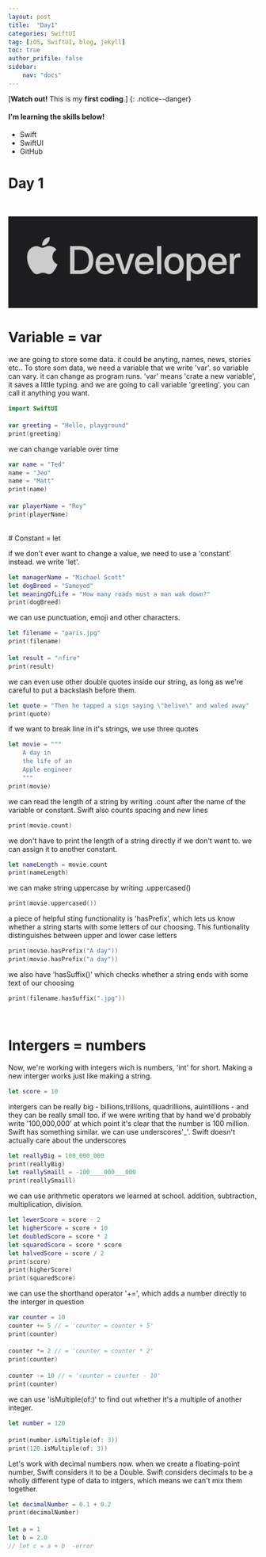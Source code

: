 ```yaml
---
layout: post
title:  "Day1"
categories: SwiftUI
tag: [iOS, SwiftUI, blog, jekyll]
toc: true
author_prifile: false
sidebar:
    nav: "docs"
---
```



[**Watch out!** This is my **first coding**.]
{: .notice--danger}

<div class="notice--success">
<h4>I'm learning the skills below!</h4>
<ul>
    <li>Swift</li>
    <li>SwiftUI</li>
    <li>GitHub</li>
</ul>
</div>

# Day 1
<br/>

![apple](/images/2022-04-19-second-commit/image-20220419150815188.png)

# Variable = var

we are going to store some data. it could be anyting, names, news, stories etc.. 
To store som data, we need a variable that we write 'var'. so variable can vary. it can change as program runs. 'var' means 'crate a new variable', it saves a little typing. and we are going to call variable 'greeting'. you can call it anything you want. 
```swift
import SwiftUI

var greeting = "Hello, playground"
print(greeting)
```

we can change variable over time
```swift
var name = "Ted"
name = "Jeo"
name = "Matt"
print(name)

var playerName = "Roy"
print(playerName)
```
<br/>
# Constant = let

if we don't ever want to change a value, we need to use a 'constant' instead. we write 'let'. 
```swift
let managerName = "Michael Scott"
let dogBreed = "Samoyed"
let meaningOfLife = "How many roads must a man wak down?"
print(dogBreed)
```

we can use punctuation, emoji and other characters. 
```swift
let filename = "paris.jpg"
print(filename)

let result = "🔥fire"
print(result)
```

we can even use other double quotes inside our string, as long as we're careful to put a backslash before them.
```swift
let quote = "Then he tapped a sign saying \"belive\" and waled away"
print(quote)
```

if we want to break line in it's strings, we use three quotes
```swift
let movie = """
    A day in
    the life of an
    Apple engineer
    """
print(movie)
```

we can read the length of a string by writing .count after the name of the variable or constant. Swift also counts spacing and new lines
```swift
print(movie.count)
```

we don't have to print the length of a string directly if we don't want to. we can assign it to another constant. 
```swift
let nameLength = movie.count
print(nameLength)
```

we can make string uppercase by writing .uppercased()
```swift
print(movie.uppercased())
```

a piece of helpful sting functionality is 'hasPrefix', which lets us know whether a string starts with some letters of our choosing. This funtionality distinguishes between upper and lower case letters
```swift
print(movie.hasPrefix("A day"))
print(movie.hasPrefix("a day"))
```

we also have 'hasSuffix()' which checks whether a string ends with some text of our choosing
```swift
print(filename.hasSuffix(".jpg"))
```
<br/>

# Intergers = numbers

Now, we're working with integers wich is numbers, 'int' for short. Making a new interger works just like making a string. 
```swift
let score = 10
```

intergers can be really big - billions,trillions, quadrillions, auintillions - and they can be really small too. if we were writing that by hand we'd probably write '100,000,000' at which point it's clear that the number is 100 million. Swift has something similar. we can use underscores'_'. Swift doesn't actually care about the underscores
```swift
let reallyBig = 100_000_000
print(reallyBig)
let reallySmaill = -100____000___000
print(reallySmaill)
```

we can use arithmetic operators we learned at school. addition, subtraction, multiplication, division.
```swift
let lewerScore = score - 2 
let higherScore = score + 10
let doubledScore = score * 2
let squaredScore = score * score
let halvedScore = score / 2
print(score)
print(higherScore)
print(squaredScore)
```

we can use the shorthand operator '+=', which adds a number directly to the interger in question
```swift
var counter = 10
counter += 5 // = 'counter = counter + 5'
print(counter)

counter *= 2 // = 'counter = counter * 2'
print(counter)

counter -= 10 // = 'counter = counter - 10'
print(counter)
```

we can use 'isMultiple(of:)' to find out whether it's a multiple of another integer.
```swift
let number = 120

print(number.isMultiple(of: 3))
print(120.isMultiple(of: 3))
```

Let's work with decimal numbers now. when we create a floating-point number, Swift considers it to be a Double. Swift considers decimals to be a wholly different type of data to intgers, which means we can't mix them together.
```swift
let decimalNumber = 0.1 + 0.2
print(decimalNumber)

let a = 1
let b = 2.0
// let c = a + b  -error
```